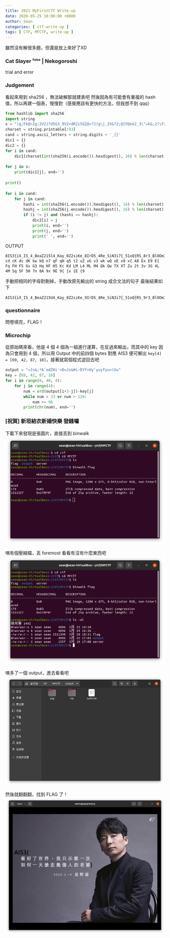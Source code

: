 ```yaml
---
title: 2021 MyFirstCTF Write-up
date: 2020-05-25 18:00:00 +0800
author: Sean
categories: [ ctf-write-up ]
tags: [ CTF, MFCTF, write-up ]
---
```


雖然沒有解很多題，但還是放上來好了XD

### Cat Slayer ᶠᵃᵏᵉ | Nekogoroshi
trial and error

### Judgement
看起來用到 sha256 ，無法破解那就建表吧
然後因為有可能會有重複的 hash 值，所以再建一個表，慢慢對（感覺應該有更快的方法，但我想不到 qqq）
```py
from hashlib import sha256
import string
s = ")g;Fk@>2g;2V2J?d5G3_9V2<dR2i5GZ@<?2)g\j_2V&?2;@[F@ek2_3\"=k&;2)\F2J9LL4g[W2\"[2<)RZ23@<?2elFZ?2=@jZ23@=F2Yi52;lL5Vj2J?2J9\e@eW23e2lF330"
charset = string.printable[:93]
cand = string.ascii_letters + string.digits + '_{}'
dic1 = {}
dic2 = {}
for i in cand:
    dic1[charset[int(sha256(i.encode()).hexdigest(), 16) % len(charset)]] = i

for j in s:
    print(dic1[j], end='')

print()

for i in cand:
    for j in cand:
        hashi = int(sha256(i.encode()).hexdigest(), 16) % len(charset)
        hashj = int(sha256(j.encode()).hexdigest(), 16) % len(charset)
        if (i != j) and (hashi == hashj):
            dic2[i] = j
            print(i, end='')
            print(j, end='')
            print(' ', end='')
```
OUTPUT
```
8IS3{iX_IS_4_BeaZ215l4_Kay_0Z2siKe_8IrD5_4Re_SiN3i7{_51oQ{RS_8r3_BlOOmIN6_oN_K8ys_1iKe_7h3se_QiDs_1iQ3_Y0Z_ShOZ4D_Be_Blr7i76_17_h311}
cd cK dc dK kw kQ n7 qF qH q5 t2 uZ vG v3 wk wQ xE x9 x{ A8 Ex E9 E{ Fq FH F5 Gv G3 Hq HF H5 Kc Kd LM L4 ML M4 Qk Qw TX XT Zu 2t 3v 3G 4L 4M 5q 5F 5H 7n 8A 9x 9E 9{ {x {E {9
```
手動把相同的字母對刪掉，手動改原先輸出的 string 成合文法的句子
最後結果如下
```
AIS3{iX_IS_4_BeaZ215U4_Kay_0Z2siKe_9IrD5_4Re_SiN3i7{_51oQ{RS_9r3_BlOOmIN6_oN_K9ys_1iKe_7h3se_QiDs_1iQ3_Y0Z_ShOZ4D_Be_BUr7i76_17_h311}
```

### questionnaire
問卷填完，FLAG！

### Microchip
從原始碼來看，他是 4 個 4 個為一組進行運算，在反過來輸出，而其中的 key 因為只會用到 4 個，所以用 Output 中的前四個 bytes 對應 AIS3 便可解出 `key[4] = [69, 42, 87, 10]`，接著就寫個程式逆回去吧
```py
output = "=Js&;*A`odZHi'>D=Js&#i-DYf>Uy'yuyfyu<)Gu"
key = [69, 42, 87, 10]
for i in range(0, 40, 4):
    for j in range(4):
        num = ord(output[i+3-j])-key[j]
        while num < 33 or num > 126:
            num += 96
        print(chr(num), end='')
```

### [祝賀] 新垣結衣新婚快樂 發錢囉
下載下來發現是張圖片，直接丟到 binwalk
![](/../assets/img/post/mfctf/Q4cJpcJ.png)

咦有個壓縮檔，丟 foremost 看看有沒有什麼東西吧
![](/../assets/img/post/mfctf/oTbwnWt.png)

咦多了一個 output，進去看看吧
![](/../assets/img/post/mfctf/Ue23mB5.png)

然後就翻翻翻，找到 FLAG 了！
![](/../assets/img/post/mfctf/w6APhDi.png)
